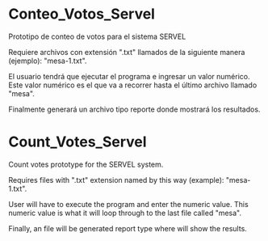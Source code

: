 # Conteo_Votos_Servel
Prototipo de conteo de votos para el sistema SERVEL

Requiere archivos con extensión ".txt" llamados de la siguiente manera (ejemplo): "mesa-1.txt".

El usuario tendrá que ejecutar el programa e ingresar un valor numérico. Este valor numérico es el que va a recorrer hasta el último archivo llamado "mesa".

Finalmente generará un archivo tipo reporte donde mostrará los resultados.

# Count_Votes_Servel
Count votes prototype for the SERVEL system.

Requires files with ".txt" extension named by this way (example): "mesa-1.txt".

User will have to execute the program and enter the numeric value. This numeric value is what it will loop through to the last file called "mesa".

Finally, an file will be generated report type where will show the results.
